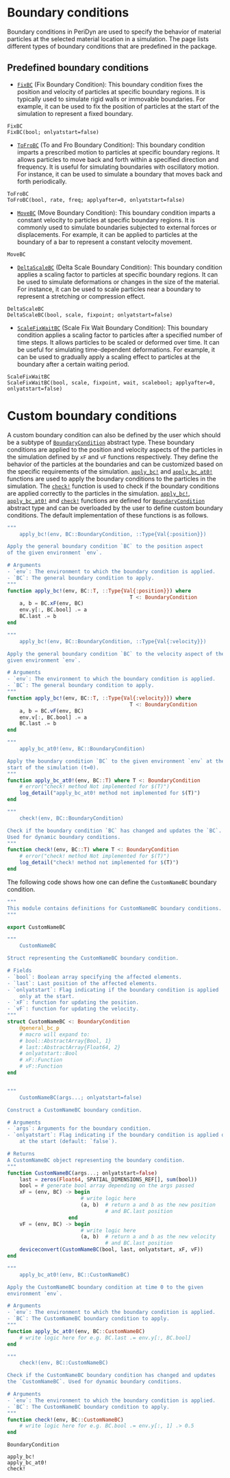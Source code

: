 # Boundary conditions

Boundary conditions in PeriDyn are used to specify the behavior of material particles at the selected material location in a simulation. The page lists different types of boundary conditions that are predefined in the package.

## Predefined boundary conditions

- [`FixBC`](bc.html/#PeriDyn.FixBC) (Fix Boundary Condition): This boundary condition fixes the position and velocity of particles at specific boundary regions. It is typically used to simulate rigid walls or immovable boundaries. For example, it can be used to fix the position of particles at the start of the simulation to represent a fixed boundary.

```@docs
FixBC
FixBC(bool; onlyatstart=false)
```

- [`ToFroBC`](bc.html/#PeriDyn.ToFroBC) (To and Fro Boundary Condition): This boundary condition imparts a prescribed motion to particles at specific boundary regions. It allows particles to move back and forth within a specified direction and frequency. It is useful for simulating boundaries with oscillatory motion. For instance, it can be used to simulate a boundary that moves back and forth periodically.

```@docs
ToFroBC
ToFroBC(bool, rate, freq; applyafter=0, onlyatstart=false)
```

- [`MoveBC`](bc.html/#PeriDyn.MoveBC) (Move Boundary Condition): This boundary condition imparts a constant velocity to particles at specific boundary regions. It is commonly used to simulate boundaries subjected to external forces or displacements. For example, it can be applied to particles at the boundary of a bar to represent a constant velocity movement.

```@docs
MoveBC
```

- [`DeltaScaleBC`](bc.html/#PeriDyn.DeltaScaleBC) (Delta Scale Boundary Condition): This boundary condition applies a scaling factor to particles at specific boundary regions. It can be used to simulate deformations or changes in the size of the material. For instance, it can be used to scale particles near a boundary to represent a stretching or compression effect.

```@docs
DeltaScaleBC
DeltaScaleBC(bool, scale, fixpoint; onlyatstart=false)
```

- [`ScaleFixWaitBC`](bc.html/#PeriDyn.ScaleFixWaitBC) (Scale Fix Wait Boundary Condition): This boundary condition applies a scaling factor to particles after a specified number of time steps. It allows particles to be scaled or deformed over time. It can be useful for simulating time-dependent deformations. For example, it can be used to gradually apply a scaling effect to particles at the boundary after a certain waiting period.

```@docs
ScaleFixWaitBC
ScaleFixWaitBC(bool, scale, fixpoint, wait, scalebool; applyafter=0, onlyatstart=false)
```

# Custom boundary conditions
A custom boundary condition can also be defined by the user which should be a subtype of [`BoundaryCondition`](bc.html/#PeriDyn.BoundaryCondition) abstract type. These boundary conditions are applied to the position and velocity aspects of the particles in the simulation defined by `xF` and `vF` functions respectively. They define the behavior of the particles at the boundaries and can be customized based on the specific requirements of the simulation. [`apply_bc!`](bc.html/#PeriDyn.apply_bc!) and [`apply_bc_at0!`](bc.html/#PeriDyn.apply_bc_at0!) functions are used to apply the boundary conditions to the particles in the simulation. The [`check!`](bc.html/#PeriDyn.check!) function is used to check if the boundary conditions are applied correctly to the particles in the simulation. [`apply_bc!`](bc.html/#PeriDyn.apply_bc!), [`apply_bc_at0!`](bc.html/#PeriDyn.apply_bc_at0!) and [`check!`](bc.html/#PeriDyn.check!) functions are defined for [`BoundaryCondition`](bc.html/#PeriDyn.BoundaryCondition) abstract type and can be overloaded by the user to define custom boundary conditions. The default implementation of these functions is as follows.

```julia
"""
    apply_bc!(env, BC::BoundaryCondition, ::Type{Val{:position}})

Apply the general boundary condition `BC` to the position aspect
of the given environment `env`.

# Arguments
- `env`: The environment to which the boundary condition is applied.
- `BC`: The general boundary condition to apply.
"""
function apply_bc!(env, BC::T, ::Type{Val{:position}}) where
                                        T <: BoundaryCondition
    a, b = BC.xF(env, BC)
    env.y[:, BC.bool] .= a
    BC.last .= b
end

"""
    apply_bc!(env, BC::BoundaryCondition, ::Type{Val{:velocity}})

Apply the general boundary condition `BC` to the velocity aspect of the
given environment `env`.

# Arguments
- `env`: The environment to which the boundary condition is applied.
- `BC`: The general boundary condition to apply.
"""
function apply_bc!(env, BC::T, ::Type{Val{:velocity}}) where
                                        T <: BoundaryCondition
    a, b = BC.vF(env, BC)
    env.v[:, BC.bool] .= a
    BC.last .= b
end

"""
    apply_bc_at0!(env, BC::BoundaryCondition)

Apply the boundary condition `BC` to the given environment `env` at the
start of the simulation (t=0).
"""
function apply_bc_at0!(env, BC::T) where T <: BoundaryCondition
    # error("check! method Not implemented for $(T)")
    log_detail("apply_bc_at0! method not implemented for $(T)")
end

"""
    check!(env, BC::BoundaryCondition)

Check if the boundary condition `BC` has changed and updates the `BC`.
Used for dynamic boundary conditions.
"""
function check!(env, BC::T) where T <: BoundaryCondition
    # error("check! method Not implemented for $(T)")
    log_detail("check! method not implemented for $(T)")
end

```

The following code shows how one can define the `CustomNameBC` boundary condition.

```julia
"""
This module contains definitions for CustomNameBC boundary conditions.
"""

export CustomNameBC

"""
    CustomNameBC

Struct representing the CustomNameBC boundary condition.

# Fields
- `bool`: Boolean array specifying the affected elements.
- `last`: Last position of the affected elements.
- `onlyatstart`: Flag indicating if the boundary condition is applied
    only at the start.
- `xF`: function for updating the position.
- `vF`: function for updating the velocity.
"""
struct CustomNameBC <: BoundaryCondition
    @general_bc_p
    # macro will expand to:
    # bool::AbstractArray{Bool, 1}
    # last::AbstractArray{Float64, 2}
    # onlyatstart::Bool
    # xF::Function
    # vF::Function
end


"""
    CustomNameBC(args...; onlyatstart=false)

Construct a CustomNameBC boundary condition.

# Arguments
- `args`: Arguments for the boundary condition.
- `onlyatstart`: Flag indicating if the boundary condition is applied only
    at the start (default: `false`).

# Returns
A CustomNameBC object representing the boundary condition.
"""
function CustomNameBC(args...; onlyatstart=false)
    last = zeros(Float64, SPATIAL_DIMENSIONS_REF[], sum(bool))
    bool = # generate bool array depending on the args passed
    xF = (env, BC) -> begin
                        # write logic here
                        (a, b)  # return a and b as the new position
                                # and BC.last position
                    end
    vF = (env, BC) -> begin
                        # write logic here
                        (a, b)  # return a and b as the new velocity
                                # and BC.last position
    deviceconvert(CustomNameBC(bool, last, onlyatstart, xF, vF))
end

"""
    apply_bc_at0!(env, BC::CustomNameBC)

Apply the CustomNameBC boundary condition at time 0 to the given
environment `env`.

# Arguments
- `env`: The environment to which the boundary condition is applied.
- `BC`: The CustomNameBC boundary condition to apply.
"""
function apply_bc_at0!(env, BC::CustomNameBC)
    # write logic here for e.g. BC.last .= env.y[:, BC.bool]
end

"""
    check!(env, BC::CustomNameBC)

Check if the CustomNameBC boundary condition has changed and updates
the `CustomNameBC`. Used for dynamic boundary conditions.

# Arguments
- `env`: The environment to which the boundary condition is applied.
- `BC`: The CustomNameBC boundary condition to apply.
"""
function check!(env, BC::CustomNameBC)
    # write logic here for e.g. BC.bool .= env.y[:, 1] .> 0.5
end
```

```@docs
BoundaryCondition
```

```@docs
apply_bc!
apply_bc_at0!
check!
```
